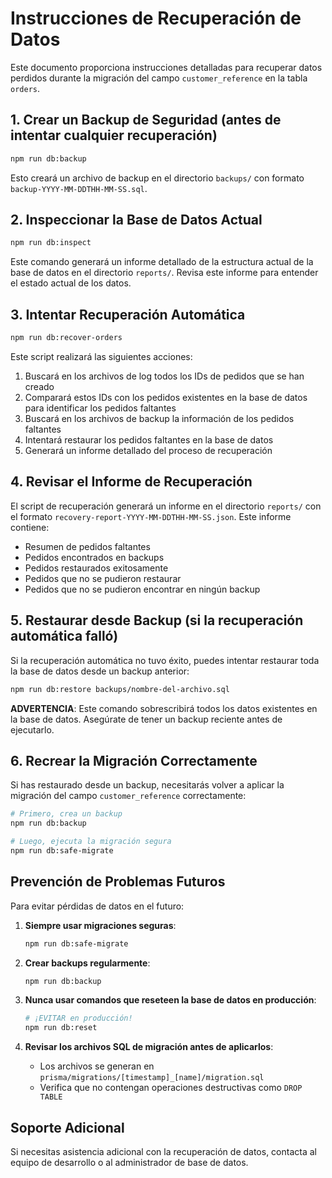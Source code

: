 # Instrucciones de Recuperación de Datos

Este documento proporciona instrucciones detalladas para recuperar datos perdidos durante la migración del campo `customer_reference` en la tabla `orders`.

## 1. Crear un Backup de Seguridad (antes de intentar cualquier recuperación)

```bash
npm run db:backup
```

Esto creará un archivo de backup en el directorio `backups/` con formato `backup-YYYY-MM-DDTHH-MM-SS.sql`.

## 2. Inspeccionar la Base de Datos Actual

```bash
npm run db:inspect
```

Este comando generará un informe detallado de la estructura actual de la base de datos en el directorio `reports/`. Revisa este informe para entender el estado actual de los datos.

## 3. Intentar Recuperación Automática

```bash
npm run db:recover-orders
```

Este script realizará las siguientes acciones:
1. Buscará en los archivos de log todos los IDs de pedidos que se han creado
2. Comparará estos IDs con los pedidos existentes en la base de datos para identificar los pedidos faltantes
3. Buscará en los archivos de backup la información de los pedidos faltantes
4. Intentará restaurar los pedidos faltantes en la base de datos
5. Generará un informe detallado del proceso de recuperación

## 4. Revisar el Informe de Recuperación

El script de recuperación generará un informe en el directorio `reports/` con el formato `recovery-report-YYYY-MM-DDTHH-MM-SS.json`. Este informe contiene:

- Resumen de pedidos faltantes
- Pedidos encontrados en backups
- Pedidos restaurados exitosamente
- Pedidos que no se pudieron restaurar
- Pedidos que no se pudieron encontrar en ningún backup

## 5. Restaurar desde Backup (si la recuperación automática falló)

Si la recuperación automática no tuvo éxito, puedes intentar restaurar toda la base de datos desde un backup anterior:

```bash
npm run db:restore backups/nombre-del-archivo.sql
```

**ADVERTENCIA**: Este comando sobrescribirá todos los datos existentes en la base de datos. Asegúrate de tener un backup reciente antes de ejecutarlo.

## 6. Recrear la Migración Correctamente

Si has restaurado desde un backup, necesitarás volver a aplicar la migración del campo `customer_reference` correctamente:

```bash
# Primero, crea un backup
npm run db:backup

# Luego, ejecuta la migración segura
npm run db:safe-migrate
```

## Prevención de Problemas Futuros

Para evitar pérdidas de datos en el futuro:

1. **Siempre usar migraciones seguras**:
   ```bash
   npm run db:safe-migrate
   ```

2. **Crear backups regularmente**:
   ```bash
   npm run db:backup
   ```

3. **Nunca usar comandos que reseteen la base de datos en producción**:
   ```bash
   # ¡EVITAR en producción!
   npm run db:reset
   ```

4. **Revisar los archivos SQL de migración antes de aplicarlos**:
   - Los archivos se generan en `prisma/migrations/[timestamp]_[name]/migration.sql`
   - Verifica que no contengan operaciones destructivas como `DROP TABLE`

## Soporte Adicional

Si necesitas asistencia adicional con la recuperación de datos, contacta al equipo de desarrollo o al administrador de base de datos.